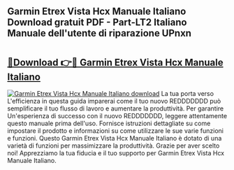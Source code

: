 ## Garmin Etrex Vista Hcx Manuale Italiano Download gratuit PDF - Part-LT2 Italiano Manuale dell'utente di riparazione UPnxn

# <h2><a href="http://dfa4ohv.blite.top/?on=Garmin+Etrex+Vista+Hcx+Manuale+Italiano">🔗Download 👉🔴 Garmin Etrex Vista Hcx Manuale Italiano</a></h2>

[![Garmin Etrex Vista Hcx Manuale Italiano download](https://i.imgur.com/lujVjoI.png)](http://dfa4ohv.blite.top/?on=Garmin+Etrex+Vista+Hcx+Manuale+Italiano)
La tua porta verso L'efficienza in questa guida imparerai come il tuo nuovo REDDDDDDD può semplificare il tuo flusso di lavoro e aumentare la produttività. Per garantire Un'esperienza di successo con il nuovo REDDDDDDD, leggere attentamente questo manuale prima dell'uso. Fornisce istruzioni dettagliate su come impostare il prodotto e informazioni su come utilizzare le sue varie funzioni e funzioni. Questo Garmin Etrex Vista Hcx Manuale Italiano è dotato di una varietà di funzioni per massimizzare la produttività. Grazie per aver scelto noi! Apprezziamo la tua fiducia e il tuo supporto per Garmin Etrex Vista Hcx Manuale Italiano.
